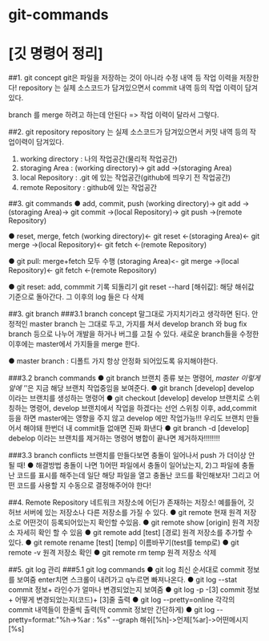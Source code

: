 # git-commands
[깃 명령어 정리]
================
##1. git concept
  git은 파일을 저장하는 것이 아니라 수정 내역 등 작업 이력을 저장한다!
  repository 는 실제 소스코드가 담겨있으면서 commit 내역 등의 작업 이력이 담겨있다.

  branch 를 merge 하려고 하는데 안된다 => 작업 이력이 달라서 그렇다.


##2. git repository
repository 는 실제 소스코드가 담겨있으면서 커밋 내역 등의 작업이력이 담겨있다.

  1. working directory  : 나의 작업공간(물리적 작업공간)
  2. storaging Area     : (working directory)-> git add ->(storaging Area)
  3. local Repository   : .git 에 있는 작업공간(github에 띄우기 전 작업공간)
  4. remote Repository  : github에 있는 작업공간


##3. git commands
● add, commit, push
(working directory)->  git add ->(storaging Area)-> git commit ->(local Repository)-> git push ->(remote Repository)

● reset, merge, fetch
(working directory)<- git reset <-(storaging Area)<- git merge ->(local Repository)<- git fetch <-(remote Repository)

● git pull: merge+fetch 모두 수행
(storaging Area)<- git merge ->(local Repository)<- git fetch <-(remote Repository)

● git reset: add, commmit 기록 되돌리기
git reset --hard [해쉬값]: 해당 해쉬값 기준으로 돌아간다. 그 이후의 log 들은 다 삭제


##3. git branch
###3.1 branch concept
말그대로 가지치기라고 생각하면 된다.
  안정적인 master branch 는 그대로 두고,
  가지를 쳐서 develop branch 와 bug fix branch 등으로 나누어 개발을 하거나 버그를 고칠 수 있다.
  새로운 branch들을 수정한 이후에는 master에서 가지들을 merge 한다.

● master branch : 디폴트 가지
  항상 안정화 되어있도록 유지해야한다.

###3.2 branch commands
● git branch
  브랜치 종류 보는 명령어, *master 이렇게 앞에 '*'은 지금 해당 브랜치 작업중임을 보여준다.
● git branch [develop]
  develop 이라는 브랜치를 생성하는 명령어
● git checkout [develop]
  develop 브랜치로 스위칭하는 명령어, develop 브랜치에서 작업을 하겠다는 선언
  스위칭 이후, add,commit 등을 하면 master에는 영향을 주지 않고 develop 에만 작업가능!!!
  우리도 브랜치 만들어서 해야돼 한번더 내 commit들 없애면 진짜 화낸다
● git branch -d [develop]
  debelop 이라는 브랜치를 제거하는 명령어
  병합이 끝나면 제거하자!!!!!!!!
  
###3.3 branch conflicts
브랜치를 만들다보면 충돌이 일어나서 push 가 더이상 안될 때!
● 해결방법
  충돌이 나면 1)어떤 파일에서 충돌이 일어났는지, 2)그 파일에 충돌난 코드를 표시를 해주는데
  일단 해당 파일을 열고 충돌난 코드를 확인해보자!
  그리고 어떤 코드를 사용할 지 수동으로 결정해주어야 한다!


##4. Remote Repository
네트워크 저장소에 어딘가 존재하는 저장소!
예를들어, 깃 허브 서버에 있는 저장소나 다른 저장소를 가질 수 있다.
● git remote
  현재 원격 저장소로 어떤것이 등록되어있는지 확인할 수있음.
● git remote show [origin]
  원격 저장소 자세히 확인 할 수 있음
● git remote add [test] [경로]
  원격 저장소를 추가할 수 있다.
● git remote rename [test] [temp]
  이름바꾸기(test를 temp로)
● git remote -v
  원격 저장소 확인
● git remote rm temp
  원격 저장소 삭제


##5. git log 관리
###5.1 git log commands
● git log
  최신 순서대로 commit 정보를 보여줌
  enter치면 스크롤이 내려가고 q누르면 빠져나온다.
● git log --stat
  commit 정보+
  라인수가 얼마나 변경되었는지 보여줌
● git log -p -[3]
  commit 정보+
  어떻게 변경되었는지(코드)+
  [3]줄 출력
● git log --pretty=online
  각각의 commit 내역들이 한줄씩 출력(딱 commit 정보만 간단하게)
● git log --pretty=format:"%h->%ar : %s" --graph
  해쉬[%h]->언제[%ar]->어떤메시지[%s]
  
